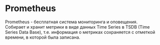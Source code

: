 # Prometheus

Prometheus - бесплатная система мониторинга и оповещения.  
Собирает и хранит метрики в виде данных Time Series в TSDB (Time Series Data Base), т.е. информация о метриках сохраняется с отметкой времени, в которой была записана.

